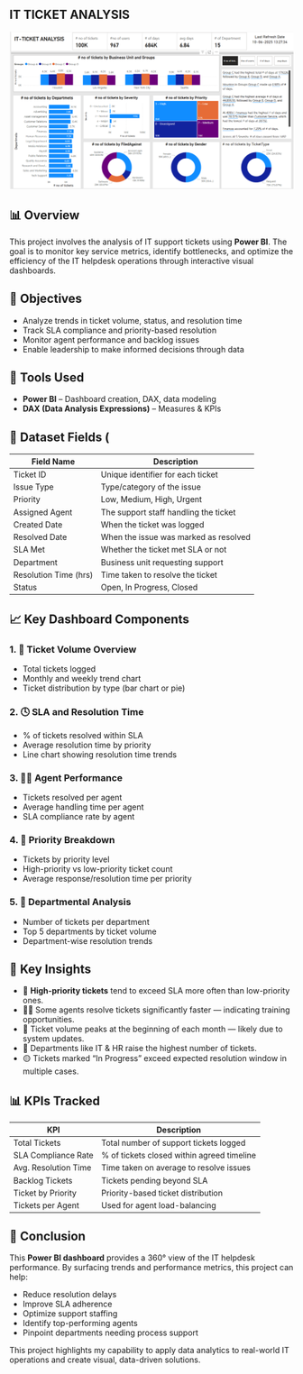 ## IT TICKET ANALYSIS

![IT](https://github.com/Gaurav130421/IT-Ticket-Analysis/blob/main/IT%20Ticket%20analysis.png)


## 📊 Overview

This project involves the analysis of IT support tickets using **Power BI**. The goal is to monitor key service metrics, identify bottlenecks, and optimize the efficiency of the IT helpdesk operations through interactive visual dashboards.

## 🎯 Objectives

- Analyze trends in ticket volume, status, and resolution time
- Track SLA compliance and priority-based resolution
- Monitor agent performance and backlog issues
- Enable leadership to make informed decisions through data

## 🧰 Tools Used

- **Power BI** – Dashboard creation, DAX, data modeling
- **DAX (Data Analysis Expressions)** – Measures & KPIs

## 📁 Dataset Fields (

| Field Name          | Description                             |
|---------------------|-----------------------------------------|
| Ticket ID           | Unique identifier for each ticket       |
| Issue Type          | Type/category of the issue              |
| Priority            | Low, Medium, High, Urgent               |
| Assigned Agent      | The support staff handling the ticket   |
| Created Date        | When the ticket was logged              |
| Resolved Date       | When the issue was marked as resolved   |
| SLA Met             | Whether the ticket met SLA or not       |
| Department          | Business unit requesting support        |
| Resolution Time (hrs)| Time taken to resolve the ticket       |
| Status              | Open, In Progress, Closed               |

## 📈 Key Dashboard Components

### 1. 📌 **Ticket Volume Overview**
- Total tickets logged
- Monthly and weekly trend chart
- Ticket distribution by type (bar chart or pie)

### 2. 🕓 **SLA and Resolution Time**
- % of tickets resolved within SLA
- Average resolution time by priority
- Line chart showing resolution time trends

### 3. 👨‍💻 **Agent Performance**
- Tickets resolved per agent
- Average handling time per agent
- SLA compliance rate by agent

### 4. 🚨 **Priority Breakdown**
- Tickets by priority level
- High-priority vs low-priority ticket count
- Average response/resolution time per priority

### 5. 🏢 **Departmental Analysis**
- Number of tickets per department
- Top 5 departments by ticket volume
- Department-wise resolution trends

## 🧠 Key Insights

- 📌 **High-priority tickets** tend to exceed SLA more often than low-priority ones.
- 🧑‍💻 Some agents resolve tickets significantly faster — indicating training opportunities.
- 🔄 Ticket volume peaks at the beginning of each month — likely due to system updates.
- 🏢 Departments like IT & HR raise the highest number of tickets.
- 🟡 Tickets marked “In Progress” exceed expected resolution window in multiple cases.

## 📊 KPIs Tracked

| KPI                        | Description                                      |
|----------------------------|--------------------------------------------------|
| Total Tickets              | Total number of support tickets logged          |
| SLA Compliance Rate        | % of tickets closed within agreed timeline      |
| Avg. Resolution Time       | Time taken on average to resolve issues         |
| Backlog Tickets            | Tickets pending beyond SLA                      |
| Ticket by Priority         | Priority-based ticket distribution              |
| Tickets per Agent          | Used for agent load-balancing                   |

## 📌 Conclusion

This **Power BI dashboard** provides a 360° view of the IT helpdesk performance. By surfacing trends and performance metrics, this project can help:

- Reduce resolution delays
- Improve SLA adherence
- Optimize support staffing
- Identify top-performing agents
- Pinpoint departments needing process support

This project highlights my capability to apply data analytics to real-world IT operations and create visual, data-driven solutions.

